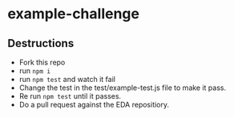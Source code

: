 # example-challenge

## Destructions
- Fork this repo
- run `npm i`
- run `npm test` and watch it fail
- Change the test in the test/example-test.js file to make it pass.
- Re run `npm test` until it passes.
- Do a pull request against the EDA repositiory.
